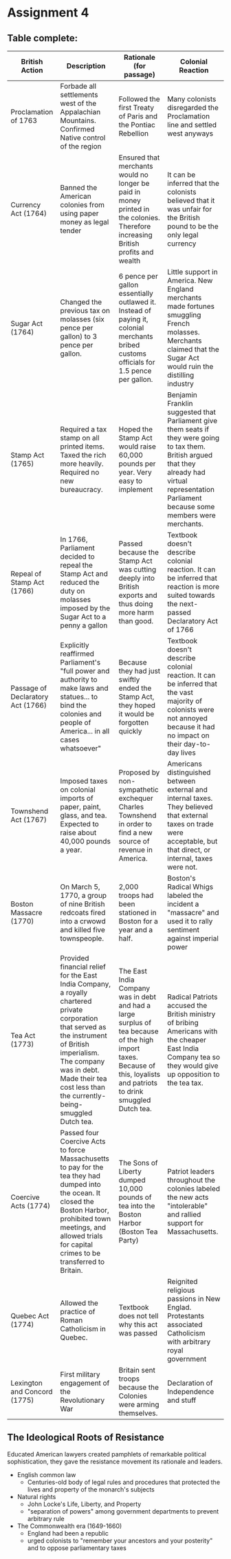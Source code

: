 # Assignment 4

## Table complete:

British Action | Description | Rationale (for passage) | Colonial Reaction
--- | --- | --- | ---
Proclamation of 1763 | Forbade all settlements west of the Appalachian Mountains. Confirmed Native control of the region | Followed the first Treaty of Paris and the Pontiac Rebellion | Many colonists disregarded the Proclamation line and settled west anyways
Currency Act (1764) | Banned the American colonies from using paper money as legal tender | Ensured that merchants would no longer be paid in money printed in the colonies. Therefore increasing British profits and wealth | It can be inferred that the colonists believed that it was unfair for the British pound to be the only legal currency
Sugar Act (1764) | Changed the previous tax on molasses (six pence per gallon) to 3 pence per gallon. | 6 pence per gallon essentially outlawed it. Instead of paying it, colonial merchants bribed customs officials for 1.5 pence per gallon. | Little support in America. New England merchants made fortunes smuggling French molasses. Merchants claimed that the Sugar Act would ruin the distilling industry
Stamp Act (1765) | Required a tax stamp on all printed items. Taxed the rich more heavily. Required no new bureaucracy. | Hoped the Stamp Act would raise 60,000 pounds per year. Very easy to implement | Benjamin Franklin suggested that Parliament give them seats if they were going to tax them. British argued that they already had virtual representation Parliament because some members were merchants.
Repeal of Stamp Act (1766) | In 1766, Parliament decided to repeal the Stamp Act and reduced the duty on molasses imposed by the Sugar Act to a penny a gallon | Passed because the Stamp Act was cutting deeply into British exports and thus doing more harm than good. | Textbook doesn't describe colonial reaction. It can be inferred that reaction is more suited towards the next-passed Declaratory Act of 1766
Passage of Declaratory Act (1766) | Explicitly reaffirmed Parliament's "full power and authority to make laws and statues... to bind the colonies and people of America... in all cases whatsoever" | Because they had just swiftly ended the Stamp Act, they hoped it would be forgotten quickly | Textbook doesn't describe colonial reaction. It can be inferred that the vast majority of colonists were not annoyed because it had no impact on their day-to-day lives
Townshend Act (1767) | Imposed taxes on colonial imports of paper, paint, glass, and tea. Expected to raise about 40,000 pounds a year. | Proposed by non-sympathetic exchequer Charles Townshend in order to find a new source of revenue in America. | Americans distinguished between external and internal taxes. They believed that external taxes on trade were acceptable, but that direct, or internal, taxes were not.
Boston Massacre (1770) | On March 5, 1770, a group of nine British redcoats fired into a crwowd and killed five townspeople. | 2,000 troops had been stationed in Boston for a year and a half. | Boston's Radical Whigs labeled the incident a "massacre" and used it to rally sentiment against imperial power
Tea Act (1773) | Provided financial relief for the East India Company, a royally chartered private corporation that served as the instrument of British imperialism. The company was in debt. Made their tea cost less than the currently-being-smuggled Dutch tea. | The East India Company was in debt and had a large surplus of tea because of the high import taxes. Because of this, loyalists and patriots to drink smuggled Dutch tea. | Radical Patriots accused the British ministry of bribing Americans with the cheaper East India Company tea so they would give up opposition to the tea tax. 
Coercive Acts (1774) | Passed four Coercive Acts to force Massachusetts to pay for the tea they had dumped into the ocean. It closed the Boston Harbor, prohibited town meetings, and allowed trials for capital crimes to be transferred to Britain.| The Sons of Liberty dumped 10,000 pounds of tea into the Boston Harbor (Boston Tea Party) | Patriot leaders throughout the colonies labeled the new acts "intolerable" and rallied support for Massachusetts.
Quebec Act (1774) | Allowed the practice of Roman Catholicism in Quebec. | Textbook does not tell why this act was passed | Reignited religious passions in New Englad. Protestants associated Catholicism with arbitrary royal government
Lexington and Concord (1775) | First military engagement of the Revolutionary War | Britain sent troops because the Colonies were arming themselves. | Declaration of Independence and stuff

## The Ideological Roots of Resistance

Educated American lawyers created pamphlets of remarkable political
sophistication, they gave the resistance movement its rationale and leaders.
- English common law
    - Centuries-old body of legal rules and procedures that protected the lives
      and property of the monarch's subjects
- Natural rights
    - John Locke's Life, Liberty, and Property
    - "separation of powers" among government departments to prevent arbitrary
      rule
- The Commonwealth era (1649-1660)
    - England had been a republic
    - urged colonists to "remember your ancestors and your posterity" and to
      oppose parliamentary taxes

